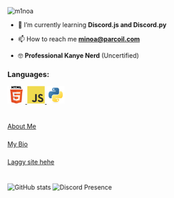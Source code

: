 <p align="center">

<p align="left"> <img src="https://komarev.com/ghpvc/?username=m1noa&label=Profile%20views&color=0eb46c&style=flat" alt="m1noa" /> </p>

- 🌱 I’m currently learning **Discord.js and Discord.py**

- 📫 How to reach me **minoa@parcoil.com**

- 🤓 **Professional Kanye Nerd** (Uncertified)

<h3 align="left">Languages:</h3>
<p align="left"> 
    <a href="https://www.w3.org/html/" target="_blank" rel="noreferrer"> <img src="https://raw.githubusercontent.com/devicons/devicon/master/icons/html5/html5-original-wordmark.svg" alt="html5" width="40" height="40"/> </a>
    <a href="https://developer.mozilla.org/en-US/docs/Web/JavaScript" target="_blank" rel="noreferrer"> <img src="https://raw.githubusercontent.com/devicons/devicon/master/icons/javascript/javascript-original.svg" alt="javascript" width="40" height="40"/> </a>
    <a href="https://www.python.org" target="_blank" rel="noreferrer"> <img src="https://raw.githubusercontent.com/devicons/devicon/master/icons/python/python-original.svg" alt="python" width="40" height="40"/> </a> 
</p>

# 

[About Me](https://about.minoa.cat)
###
[My Bio](https://bio.minoa.cat)
###
[Laggy site hehe](https://l4g.minoa.cat)

# 
![GitHub stats](https://github-readme-stats.vercel.app/api/top-langs/?username=M1noa&bg_color=1a1c1f&hide_border=true&theme=dark&border_radius=8px&layout=compact&hide=powershell,lua,c%2B%2B,makefile)
![Discord Presence](https://lanyard.cnrad.dev/api/919656376807092304?bg=1a1c1f&borderRadius=8px&gradient=aaaaaa&hideDiscrim=true&globalName=true&idleMessage=Doing..&useDisplayName=true&animated=true&)
